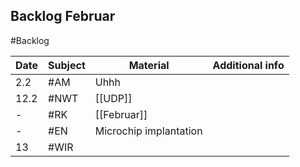 ## Backlog Februar
#Backlog

| Date | Subject | Material               | Additional info |
| ---- | ------- | ---------------------- | --------------- |
| 2.2  | #AM     | Uhhh                   |                 |
| 12.2 | #NWT    | [[UDP]]                |                 |
| -    | #RK     | [[Februar]]            |                 |
| -    | #EN     | Microchip implantation |                 |
| 13     | #WIR         |                        |                 |
